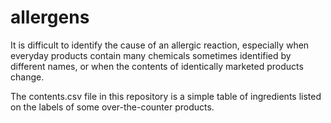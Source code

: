 # allergens #

It is difficult to identify the cause of an allergic reaction, especially
when everyday products contain many chemicals sometimes identified by different 
names, or when the contents of identically marketed products change.

The contents.csv file in this repository is a simple table of ingredients listed
on the labels of some over-the-counter products.



